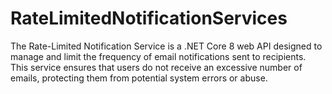 # RateLimitedNotificationServices
The Rate-Limited Notification Service is a .NET Core 8 web API designed to manage and limit the frequency of email notifications sent to recipients. This service ensures that users do not receive an excessive number of emails, protecting them from potential system errors or abuse.
